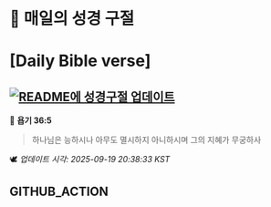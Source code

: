 # 🙏 매일의 성경 구절
# [Daily Bible verse]
## [![README에 성경구절 업데이트](https://github.com/DONGSUKA/first_test/actions/workflows/update-readme-bible.yml/badge.svg)](https://github.com/DONGSUKA/first_test/actions/workflows/update-readme-bible.yml)
<!-- START_BIBLE_VERSE -->
📖 **욥기 36:5**
> 하나님은 능하시나 아무도 멸시하지 아니하시며 그의 지혜가 무궁하사

🕊️ _업데이트 시각: 2025-09-19 20:38:33 KST_
  <!-- END_BIBLE_VERSE -->
## GITHUB_ACTION
